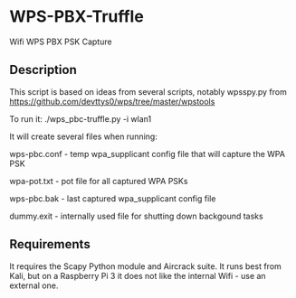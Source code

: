 # WPS-PBX-Truffle
Wifi WPS PBX PSK Capture

Description
----
This script is based on ideas from several scripts, notably wpsspy.py from https://github.com/devttys0/wps/tree/master/wpstools

To run it: ./wps_pbc-truffle.py -i wlan1

It will create several files when running:

wps-pbc.conf - temp wpa_supplicant config file that will capture the WPA PSK

wpa-pot.txt - pot file for all captured WPA PSKs

wps-pbc.bak - last captured wpa_supplicant config file

dummy.exit - internally used file for shutting down backgound tasks


Requirements
----
It requires the Scapy Python module and Aircrack suite. It runs best from Kali, but on a Raspberry Pi 3 it does not like the internal Wifi - use an external one.

